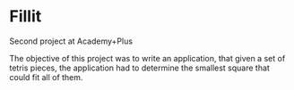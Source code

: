 # Fillit
Second project at Academy+Plus

The objective of this project was to write an application, that given
a set of tetris pieces, the application had to determine the smallest
square that could fit all of them.
